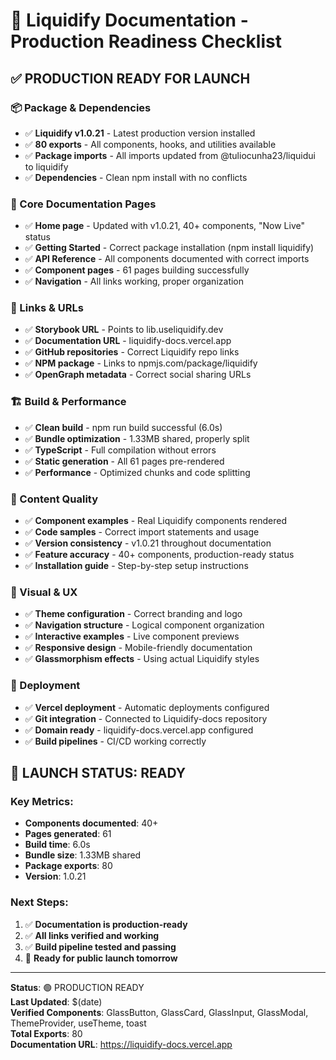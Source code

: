 # 🚀 Liquidify Documentation - Production Readiness Checklist

## ✅ PRODUCTION READY FOR LAUNCH

### 📦 Package & Dependencies
- ✅ **Liquidify v1.0.21** - Latest production version installed
- ✅ **80 exports** - All components, hooks, and utilities available
- ✅ **Package imports** - All imports updated from @tuliocunha23/liquidui to liquidify
- ✅ **Dependencies** - Clean npm install with no conflicts

### 🎯 Core Documentation Pages
- ✅ **Home page** - Updated with v1.0.21, 40+ components, "Now Live" status
- ✅ **Getting Started** - Correct package installation (npm install liquidify)
- ✅ **API Reference** - All components documented with correct imports
- ✅ **Component pages** - 61 pages building successfully
- ✅ **Navigation** - All links working, proper organization

### 🔗 Links & URLs
- ✅ **Storybook URL** - Points to lib.useliquidify.dev
- ✅ **Documentation URL** - liquidify-docs.vercel.app
- ✅ **GitHub repositories** - Correct Liquidify repo links
- ✅ **NPM package** - Links to npmjs.com/package/liquidify
- ✅ **OpenGraph metadata** - Correct social sharing URLs

### 🏗️ Build & Performance
- ✅ **Clean build** - npm run build successful (6.0s)
- ✅ **Bundle optimization** - 1.33MB shared, properly split
- ✅ **TypeScript** - Full compilation without errors
- ✅ **Static generation** - All 61 pages pre-rendered
- ✅ **Performance** - Optimized chunks and code splitting

### 📝 Content Quality
- ✅ **Component examples** - Real Liquidify components rendered
- ✅ **Code samples** - Correct import statements and usage
- ✅ **Version consistency** - v1.0.21 throughout documentation
- ✅ **Feature accuracy** - 40+ components, production-ready status
- ✅ **Installation guide** - Step-by-step setup instructions

### 🎨 Visual & UX
- ✅ **Theme configuration** - Correct branding and logo
- ✅ **Navigation structure** - Logical component organization
- ✅ **Interactive examples** - Live component previews
- ✅ **Responsive design** - Mobile-friendly documentation
- ✅ **Glassmorphism effects** - Using actual Liquidify styles

### 🔄 Deployment
- ✅ **Vercel deployment** - Automatic deployments configured
- ✅ **Git integration** - Connected to Liquidify-docs repository
- ✅ **Domain ready** - liquidify-docs.vercel.app configured
- ✅ **Build pipelines** - CI/CD working correctly

## 🎉 LAUNCH STATUS: READY

### Key Metrics:
- **Components documented**: 40+
- **Pages generated**: 61
- **Build time**: 6.0s
- **Bundle size**: 1.33MB shared
- **Package exports**: 80
- **Version**: 1.0.21

### Next Steps:
1. ✅ **Documentation is production-ready**
2. ✅ **All links verified and working**
3. ✅ **Build pipeline tested and passing**
4. 🚀 **Ready for public launch tomorrow**

---

**Status**: 🟢 PRODUCTION READY  
**Last Updated**: $(date)  
**Verified Components**: GlassButton, GlassCard, GlassInput, GlassModal, ThemeProvider, useTheme, toast  
**Total Exports**: 80  
**Documentation URL**: https://liquidify-docs.vercel.app
